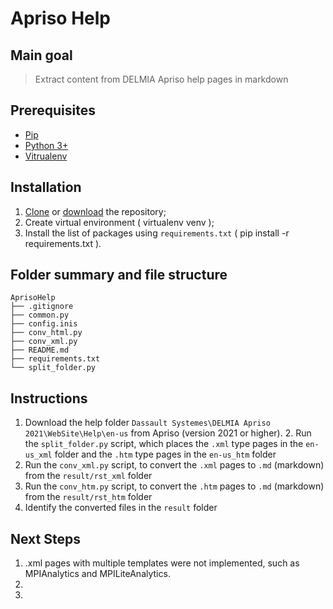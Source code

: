 # Apriso Help

## Main goal
> Extract content from DELMIA Apriso help pages in markdown

## Prerequisites
- [Pip](https://pypi.org/project/pip)
- [Python 3+](https://www.python.org)
- [Vitrualenv](https://virtualenv.pypa.io/)

## Installation
1. [Clone](https://github.com/jvsouza/AprisoHelp.git) or [download](https://github.com/jvsouza/AprisoHelp/archive/refs/heads/main.zip) the repository;
2. Create virtual environment ( virtualenv venv );
3. Install the list of packages using `requirements.txt` ( pip install -r requirements.txt ).

## Folder summary and file structure
```texto
AprisoHelp
├── .gitignore
├── common.py
├── config.inis
├── conv_html.py
├── conv_xml.py
├── README.md
├── requirements.txt
└── split_folder.py
```

## Instructions
1. Download the help folder `Dassault Systemes\DELMIA Apriso 2021\WebSite\Help\en-us` from Apriso (version 2021 or higher). 2. Run the `split_folder.py` script, which places the `.xml` type pages in the `en-us_xml` folder and the `.htm` type pages in the `en-us_htm` folder
3. Run the `conv_xml.py` script, to convert the `.xml` pages to `.md` (markdown) from the `result/rst_xml` folder
4. Run the `conv_htm.py` script, to convert the `.htm` pages to `.md` (markdown) from the `result/rst_htm` folder
5. Identify the converted files in the `result` folder

## Next Steps
1. .xml pages with multiple templates were not implemented, such as MPIAnalytics and MPILiteAnalytics.
2.
3.
